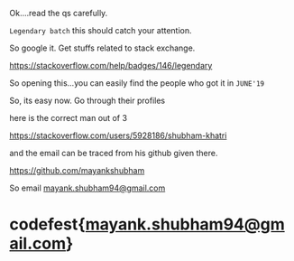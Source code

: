 Ok....read the qs carefully. 

`Legendary batch` this should catch your attention. 

So google it. Get stuffs related to stack exchange. 

https://stackoverflow.com/help/badges/146/legendary

So opening this...you can easily find the people who got it in `JUNE'19`

So, its easy now. Go through their profiles 

here is the correct man out of 3

https://stackoverflow.com/users/5928186/shubham-khatri

and the email can be traced from his github given there.

https://github.com/mayankshubham


So email mayank.shubham94@gmail.com


# codefest{mayank.shubham94@gmail.com}